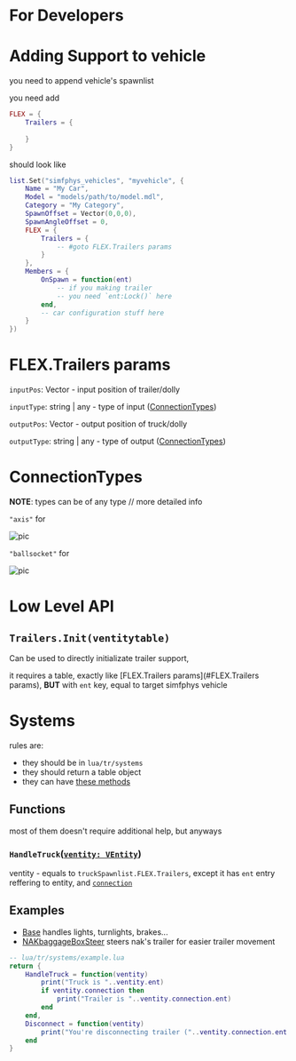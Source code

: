 # For Developers

# Adding Support to vehicle

you need to append vehicle's spawnlist

you need add

```lua
FLEX = {
	Trailers = {
		
	}
}
```
should look like
```lua
list.Set("simfphys_vehicles", "myvehicle", {
	Name = "My Car",
	Model = "models/path/to/model.mdl",
	Category = "My Category",
	SpawnOffset = Vector(0,0,0),
	SpawnAngleOffset = 0,
	FLEX = {
		Trailers = {
			-- #goto FLEX.Trailers params
		}
	},
	Members = {
		OnSpawn = function(ent)
			-- if you making trailer
			-- you need `ent:Lock()` here
		end,
		-- car configuration stuff here
	}
})
```

# FLEX.Trailers params

`inputPos`: Vector - input position of trailer/dolly

`inputType`: string | any - type of input ([ConnectionTypes](#ConnectionTypes))

`outputPos`: Vector - output position of truck/dolly

`outputType`: string | any - type of output ([ConnectionTypes](#ConnectionTypes))

# ConnectionTypes

**NOTE**: types can be of any type // more detailed info

`"axis"` for 

![pic](https://moscowteslaclub.ru/upload/resize_cache/iblock/7e3/1266_715_2/7e3c6ca47f35796b90b4cf44cbaa3c4e.jpg)

`"ballsocket"` for

![pic](https://hips.hearstapps.com/pop.h-cdn.co/assets/16/38/980x652/gallery-1474470091-pmx100116-utilitytrailers07.jpg?resize=480:*)

# Low Level API

## `Trailers.Init(ventitytable)`
Can be used to directly initializate trailer support,

it requires a table, exactly like [FLEX.Trailers params](#FLEX.Trailers params), **BUT** with `ent` key, equal to target simfphys vehicle

# Systems

rules are:
* they should be in `lua/tr/systems`
* they should return a table object
* they can have [these methods](https://github.com/SupinePandora43/Trailers-Reborn/blob/master/src/typings.d.ts#L15-L18)

## Functions

most of them doesn't require additional help, but anyways

### `HandleTruck`([`ventity: VEntity`](https://github.com/SupinePandora43/Trailers-Reborn/blob/master/src/typings.d.ts#L7))

ventity - equals to `truckSpawnlist.FLEX.Trailers`, except it has `ent` entry reffering to entity, and [`connection`](https://github.com/SupinePandora43/Trailers-Reborn/blob/abfbd6264efd5150d1fb7842707753f8e4a65abd/src/typings.d.ts#L2)

## Examples

* [Base](https://github.com/SupinePandora43/Trailers-Reborn/blob/master/lua/TR/systems/base.lua) handles lights, turnlights, brakes...
* [NAKbaggageBoxSteer](https://github.com/NotAKidOnSteam/simfphys-bodygroup-hitboxes/blob/newer/lua/tr/systems/nak_baggagebox_steer.lua) steers nak's trailer for easier trailer movement

```lua
-- lua/tr/systems/example.lua
return {
	HandleTruck = function(ventity)
		print("Truck is "..ventity.ent)
		if ventity.connection then
			print("Trailer is "..ventity.connection.ent)
		end
	end,
	Disconnect = function(ventity)
		print("You're disconnecting trailer ("..ventity.connection.ent.."), from truck ("..ventity.ent..")")
	end
}
```

